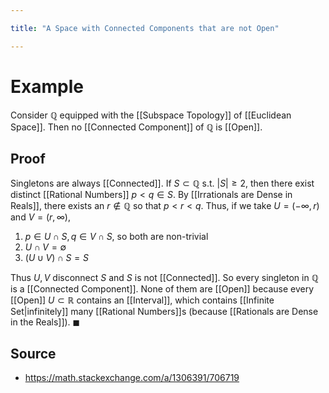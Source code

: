 ```yaml
---

title: "A Space with Connected Components that are not Open"

---
```

# Example
Consider $\mathbb{Q}$ equipped with the [[Subspace Topology]] of [[Euclidean Space]]. Then no [[Connected Component]] of $\mathbb{Q}$ is [[Open]].

## Proof
Singletons are always [[Connected]]. If $S \subset \mathbb{Q}$ s.t. $|S| \geq 2$, then there exist distinct [[Rational Numbers]] $p< q \in S$. By [[Irrationals are Dense in Reals]], there exists an $r \not\in \mathbb{Q}$ so that $p < r < q$. Thus, if we take $U = (-\infty, r)$ and $V = (r, \infty)$,
1. $p \in U \cap S, q \in V \cap S$, so both are non-trivial
2. $U \cap V = \emptyset$
3. $(U \cup V) \cap S = S$

Thus $U, V$ disconnect $S$ and $S$ is not [[Connected]]. So every singleton in $\mathbb{Q}$ is a [[Connected Component]]. None of them are [[Open]] because every [[Open]] $U \subset \mathbb{R}$ contains an [[Interval]], which contains [[Infinite Set|infinitely]] many [[Rational Numbers]]s (because [[Rationals are Dense in the Reals]]). $\blacksquare$

## Source
- https://math.stackexchange.com/a/1306391/706719